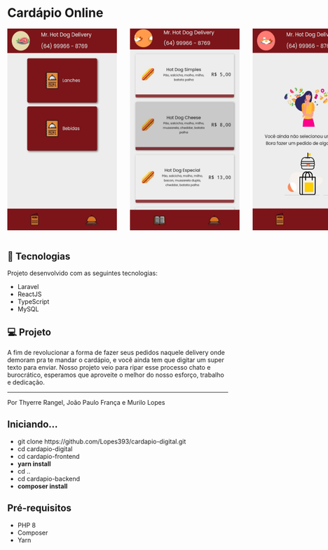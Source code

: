 # Cardápio Online

<div align="center" style="display: flex; flex-direction: row">
  <img alt="cardapio" title="cardapio-online" src="./.github/main.png" width="250px"/>
  <img alt="Produtos" src=".github/produtos.png" width="250px" style="margin: 0 30px">
  <img alt="Pedidos" src=".github/pedidos.png" width="250px">
</div>

<br/>

## 🚀 Tecnologias

Projeto desenvolvido com as seguintes tecnologias:

- Laravel
- ReactJS
- TypeScript
- MySQL

## 💻 Projeto

A fim de revolucionar a forma de fazer seus pedidos naquele delivery onde demoram pra te mandar o cardápio, e você ainda tem que digitar um super texto para enviar.
Nosso projeto veio para ripar esse processo chato e burocrático, esperamos que aproveite o melhor do nosso esforço, trabalho e dedicação.

---

Por Thyerre Rangel, João Paulo França e Murilo Lopes

## Iniciando...

<ul>
    <li>git clone https://github.com/Lopes393/cardapio-digital.git</li>
    <li>cd cardapio-digital</li>
    <li>cd cardapio-frontend</li>
    <li><strong>yarn install</strong></li>
    <li>cd ..</li>
    <li>cd cardapio-backend</li>
    <li><strong>composer install</strong></li>
</ul>

## Pré-requisitos

<ul>
    <li>PHP 8</li>
    <li>Composer</li>
    <li>Yarn</li>
</ul>